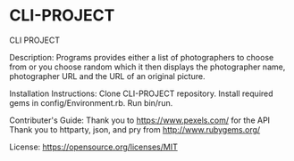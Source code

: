 # CLI-PROJECT
CLI PROJECT

Description:  Programs provides either a list of photographers to choose from or you choose random which it then displays the photographer name, photographer URL and the URL of an original picture.

Installation Instructions:  Clone CLI-PROJECT repository. Install required gems in config/Environment.rb. Run bin/run.

Contributer's Guide:  Thank you to https://www.pexels.com/ for the API
                        Thank you to httparty, json, and pry from http://www.rubygems.org/
                      

License:  https://opensource.org/licenses/MIT
